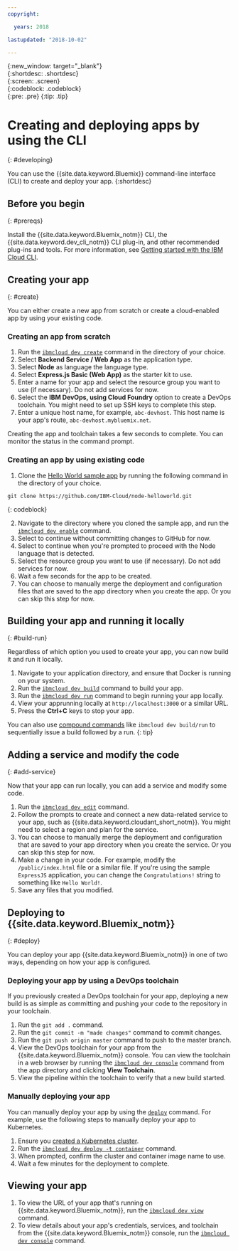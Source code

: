 ```yaml
---
copyright:

  years: 2018

lastupdated: "2018-10-02"

---
```


{:new_window: target="_blank"}  
{:shortdesc: .shortdesc}  
{:screen: .screen}  
{:codeblock: .codeblock}  
{:pre: .pre}
{:tip: .tip}

# Creating and deploying apps by using the CLI
{: #developing}

You can use the {{site.data.keyword.Bluemix}} command-line interface (CLI) to create and deploy your app. 
{:shortdesc}

## Before you begin
{: #prereqs}

Install the {{site.data.keyword.Bluemix_notm}} CLI, the {{site.data.keyword.dev_cli_notm}} CLI plug-in, and other recommended plug-ins and tools. For more information, see [Getting started with the IBM Cloud CLI](/docs/cli/index.html). 

## Creating your app
{: #create}

You can either create a new app from scratch or create a cloud-enabled app by using your existing code. 

### Creating an app from scratch

1. Run the [`ibmcloud dev create`](/docs/cli/idt/commands.html#create) command in the directory of your choice.
2. Select **Backend Service / Web App** as the application type.
3. Select **Node** as language the language type.
4. Select **Express.js Basic (Web App)** as the starter kit to use.
5. Enter a name for your app and select the resource group you want to use (if necessary). Do not add services for now.
6. Select the **IBM DevOps, using Cloud Foundry** option to create a DevOps toolchain. You might need to set up SSH keys to complete this step.
7. Enter a unique host name, for example, `abc-devhost`. This host name is your app's route, `abc-devhost.mybluemix.net`.

Creating the app and toolchain takes a few seconds to complete. You can monitor the status in the command prompt.

### Creating an app by using existing code

1. Clone the [Hello World sample app](https://github.com/IBM-Cloud/node-helloworld) by running the following command in the directory of your choice.

  ```
  git clone https://github.com/IBM-Cloud/node-helloworld.git
  ```
  {: codeblock}

2. Navigate to the directory where you cloned the sample app, and run the [`ibmcloud dev enable`](/docs/cli/idt/commands.html#enable) command.
3. Select to continue without committing changes to GitHub for now.
4. Select to continue when you're prompted to proceed with the Node language that is detected.
5. Select the resource group you want to use (if necessary). Do not add services for now.
6. Wait a few seconds for the app to be created. 
7. You can choose to manually merge the deployment and configuration files that are saved to the app directory when you create the app. Or you can skip this step for now.

## Building your app and running it locally
{: #build-run}

Regardless of which option you used to create your app, you can now build it and run it locally.

1. Navigate to your application directory, and ensure that Docker is running on your system.
2. Run the [`ibmcloud dev build`](/docs/cli/idt/commands.html#build) command to build your app.
3. Run the [`ibmcloud dev run`](/docs/cli/idt/commands.html#run) command to begin running your app locally.
4. View your apprunning locally at `http://localhost:3000` or a similar URL.
5. Press the **Ctrl+C** keys to stop your app.

You can also use [compound commands](/docs/cli/idt/commands.html#compound) like `ibmcloud dev build/run` to sequentially issue a build followed by a run.
{: tip}

## Adding a service and modify the code
{: #add-service}

Now that your app can run locally, you can add a service and modify some code. 

1. Run the [`ibmcloud dev edit`](/docs/cli/idt/commands.html#edit) command.
2. Follow the prompts to create and connect a new data-related service to your app, such as {{site.data.keyword.cloudant_short_notm}}. You might need to select a region and plan for the service.
3. You can choose to manually merge the deployment and configuration that are saved to your app directory when you create the service. Or you can skip this step for now.
4. Make a change in your code. For example, modify the `/public/index.html` file or a similar file. If you're using the sample `ExpressJS` application, you can change the `Congratulations!` string to something like `Hello World!`.
5. Save any files that you modified.

## Deploying to {{site.data.keyword.Bluemix_notm}}
{: #deploy}

You can deploy your app {{site.data.keyword.Bluemix_notm}} in one of two ways, depending on how your app is configured. 

### Deploying your app by using a DevOps toolchain

If you previously created a DevOps toolchain for your app, deploying a new build is as simple as committing and pushing your code to the repository in your toolchain. 

1. Run the `git add .` command.
2. Run the `git commit -m "made changes"` command to commit changes.
3. Run the `git push origin master` command to push to the master branch.
4. View the DevOps toolchain for your app from the {{site.data.keyword.Bluemix_notm}} console. You can view the toolchain in a web browser by running the [`ibmcloud dev console`](/docs/cli/idt/commands.html#console) command from the app directory and clicking **View Toolchain**.
5. View the pipeline within the toolchain to verify that a new build started.

### Manually deploying your app

You can manually deploy your app by using the [`deploy`](/docs/cli/idt/commands.html#deploy) command. For example, use the following steps to manually deploy your app to Kubernetes.

1. Ensure you [created a Kubernetes cluster](https://console.bluemix.net/containers-kubernetes/overview).
2. Run the [`ibmcloud dev deploy -t container`](/docs/cli/idt/commands.html#deploy) command.
3. When prompted, confirm the cluster and container image name to use.
4. Wait a few minutes for the deployment to complete.

## Viewing your app

1. To view the URL of your app that's running on {{site.data.keyword.Bluemix_notm}}, run the [`ibmcloud dev view`](/docs/cli/idt/commands.html#view) command.
2. To view details about your app's credentials, services, and toolchain from the {{site.data.keyword.Bluemix_notm}} console, run the [`ibmcloud dev console`](/docs/cli/idt/commands.html#console) command. 

